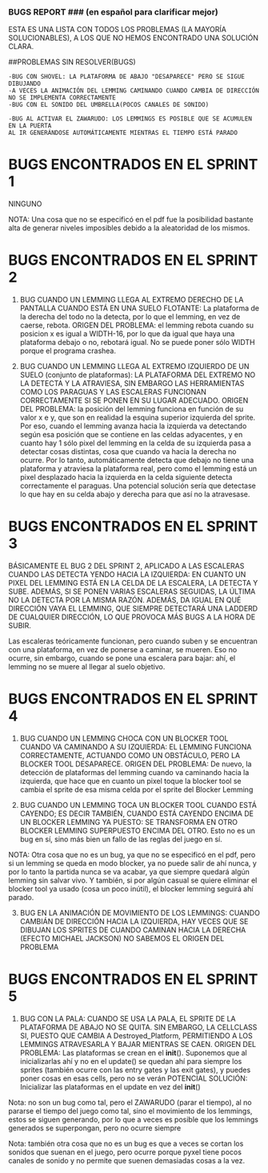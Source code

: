### BUGS REPORT ### (en español para clarificar mejor)

ESTA ES UNA LISTA CON TODOS LOS PROBLEMAS (LA MAYORÍA SOLUCIONABLES), A
LOS QUE NO HEMOS ENCONTRADO UNA SOLUCIÓN CLARA.

##PROBLEMAS SIN RESOLVER(BUGS)

    
    -BUG CON SHOVEL: LA PLATAFORMA DE ABAJO "DESAPARECE" PERO SE SIGUE DIBUJANDO
    -A VECES LA ANIMACIÓN DEL LEMMING CAMINANDO CUANDO CAMBIA DE DIRECCIÓN NO SE IMPLEMENTA CORRECTAMENTE
    -BUG CON EL SONIDO DEL UMBRELLA(POCOS CANALES DE SONIDO)
    
    -BUG AL ACTIVAR EL ZAWARUDO: LOS LEMMINGS ES POSIBLE QUE SE ACUMULEN EN LA PUERTA
    AL IR GENERÁNDOSE AUTOMÁTICAMENTE MIENTRAS EL TIEMPO ESTÁ PARADO

# BUGS ENCONTRADOS EN EL SPRINT 1

NINGUNO

NOTA: Una cosa que no se especificó en el pdf fue la posibilidad bastante alta de generar niveles imposibles debido a la aleatoridad de los mismos.

# BUGS ENCONTRADOS EN EL SPRINT 2

1. BUG CUANDO UN LEMMING LLEGA AL EXTREMO DERECHO DE LA PANTALLA CUANDO ESTÁ EN UNA SUELO FLOTANTE: La plataforma de la derecha del todo no la detecta, por lo que el lemming, en vez de caerse, rebota.
    ORIGEN DEL PROBLEMA: el lemming rebota cuando su posicion x es igual a WIDTH-16, por lo que da igual que haya una plataforma debajo o no, rebotará igual. No se puede poner sólo WIDTH porque el programa crashea.

2. BUG CUANDO UN LEMMING LLEGA AL EXTREMO IZQUIERDO DE UN SUELO (conjunto de plataformas): LA PLATAFORMA DEL EXTREMO NO LA DETECTA Y LA ATRAVIESA, SIN EMBARGO LAS HERRAMIENTAS COMO LOS PARAGUAS Y LAS ESCALERAS FUNCIONAN CORRECTAMENTE SI SE PONEN EN SU LUGAR ADECUADO.
    ORIGEN DEL PROBLEMA: la posición del lemming funciona en función de su valor x e y, que son en realidad la esquina superior izquierda del sprite. Por eso, cuando el lemming avanza hacia la izquierda va detectando según esa posición que se contiene en las celdas adyacentes, y en cuanto hay 1 sólo pixel del lemming en la celda de su izquierda pasa a detectar cosas distintas, cosa que cuando va hacia la derecha no ocurre. Por lo tanto, automáticamente detecta que debajo no tiene una plataforma y atraviesa la plataforma real, pero como el lemming está un pixel desplazado hacia la izquierda en la celda siguiente detecta correctamente el paraguas. Una potencial solución sería que detectase lo que hay en su celda abajo y derecha para que así no la atravesase.

# BUGS ENCONTRADOS EN EL SPRINT 3

BÁSICAMENTE EL BUG 2 DEL SPRINT 2, APLICADO A LAS ESCALERAS CUANDO LAS DETECTA YENDO HACIA LA IZQUIERDA: EN CUANTO UN PIXEL DEL LEMMING ESTÁ EN LA CELDA DE LA ESCALERA, LA DETECTA Y SUBE. ADEMÁS, SI SE PONEN VARIAS ESCALERAS SEGUIDAS, LA ÚLTIMA NO LA DETECTA POR LA MISMA RAZÓN. ADEMÁS, DA IGUAL EN QUÉ DIRECCIÓN VAYA EL LEMMING, QUE SIEMPRE DETECTARÁ UNA LADDERD DE CUALQUIER DIRECCIÓN, LO QUE PROVOCA MÁS BUGS A LA HORA DE SUBIR.

Las escaleras teóricamente funcionan, pero cuando suben y se encuentran con una plataforma, en vez de ponerse a caminar, se mueren. Eso no ocurre, sin embargo, cuando se pone una escalera para bajar: ahí, el lemming no se muere al llegar al suelo objetivo.



# BUGS ENCONTRADOS EN EL SPRINT 4

1. BUG CUANDO UN LEMMING CHOCA CON UN BLOCKER TOOL CUANDO VA CAMINANDO A SU IZQUIERDA: EL LEMMING FUNCIONA CORRECTAMENTE, ACTUANDO COMO UN OBSTÁCULO, PERO LA BLOCKER TOOL DESAPARECE. 
    ORIGEN DEL PROBLEMA: De nuevo, la detección de plataformas del lemming cuando va caminando hacia la izquierda, que hace que en cuanto un pixel toque la blocker tool se cambia el sprite de esa misma celda por el sprite del Blocker Lemming

2. BUG CUANDO UN LEMMING TOCA UN BLOCKER TOOL CUANDO ESTÁ CAYENDO; ES DECIR TAMBIÉN, CUANDO ESTÁ CAYENDO 
ENCIMA DE UN BLOCKER LEMMING YA PUESTO: SE TRANSFORMA EN OTRO BLOCKER LEMMING SUPERPUESTO ENCIMA DEL OTRO.
Esto no es un bug en sí, sino más bien un fallo de las reglas del juego en sí.

NOTA: Otra cosa que no es un bug, ya que no se especificó en el pdf, pero si un lemming se queda en modo blocker, ya no
puede salir de ahí nunca, y por lo tanto la partida nunca se va acabar, ya que siempre quedará algún lemming sin salvar vivo. Y también, si por algún casual se quiere eliminar el blocker tool ya usado (cosa un poco inútil), el blocker lemming seguirá ahí parado.

3. BUG EN LA ANIMACIÓN DE MOVIMIENTO DE LOS LEMMINGS: CUANDO CAMBIÁN DE DIRECCIÓN HACIA LA IZQUIERDA, HAY VECES QUE SE DIBUJAN LOS SPRITES DE CUANDO CAMINAN HACIA LA DERECHA (EFECTO MICHAEL JACKSON)
    NO SABEMOS EL ORIGEN DEL PROBLEMA

# BUGS ENCONTRADOS EN EL SPRINT 5

1. BUG CON LA PALA: CUANDO SE USA LA PALA, EL SPRITE DE LA PLATAFORMA DE ABAJO NO SE QUITA. SIN EMBARGO, LA CELLCLASS SI, PUESTO QUE CAMBIA A Destroyed_Platform, PERMITIENDO A LOS LEMMINGS ATRAVESARLA Y BAJAR MIENTRAS SE CAEN.
    ORIGEN DEL PROBLEMA: Las plataformas se crean en el __init__(). Suponemos que al inicializarlas ahí y no en el update() se quedan ahí para siempre los sprites (también ocurre con las entry gates y las exit gates), y puedes poner cosas en esas cells, pero no se verán
    POTENCIAL SOLUCIÓN: Inicializar las plataformas en el update en vez del __init__()

Nota: no son un bug como tal, pero el ZAWARUDO (parar el tiempo), al no pararse el tiempo del juego como tal, sino el movimiento de los lemmings, estos se siguen generando, por lo que a veces es posible que los lemmings generados se superpongan, pero no ocurre siempre

Nota: también otra cosa que no es un bug es que a veces se cortan los sonidos que suenan en el juego, pero ocurre porque pyxel tiene pocos canales de sonido y no permite que suenen demasiadas cosas a la vez.







